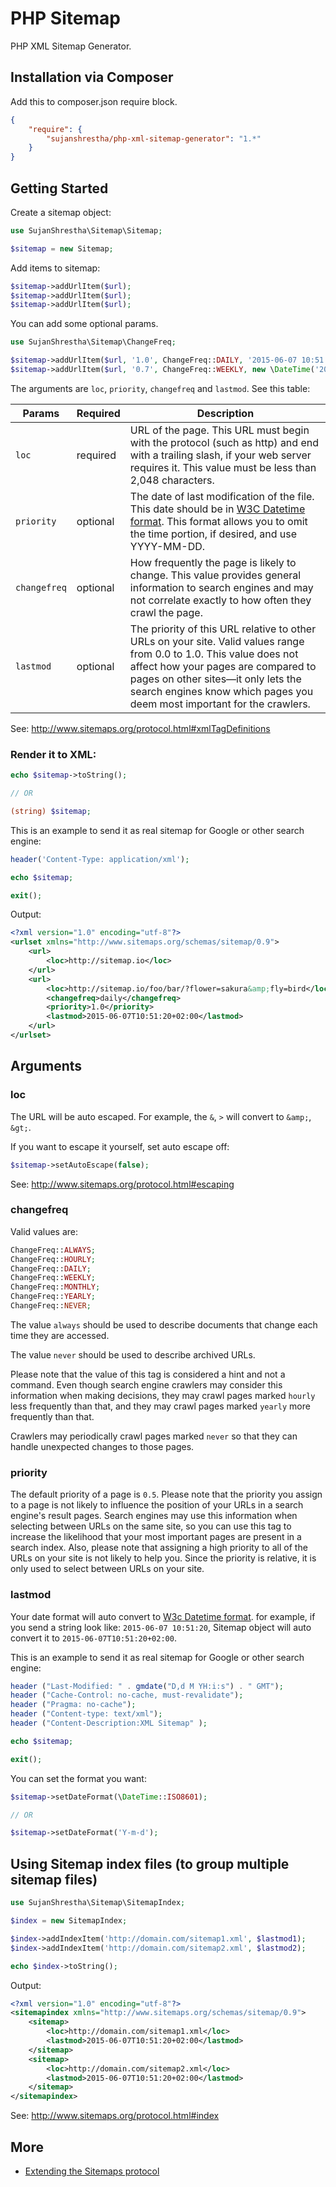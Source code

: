 # PHP Sitemap

PHP XML Sitemap Generator.

## Installation via Composer

Add this to composer.json require block.

``` json
{
    "require": {
        "sujanshrestha/php-xml-sitemap-generator": "1.*"
    }
}
```

## Getting Started

Create a sitemap object:

``` php
use SujanShrestha\Sitemap\Sitemap;

$sitemap = new Sitemap;
```

Add items to sitemap:

``` php
$sitemap->addUrlItem($url);
$sitemap->addUrlItem($url);
$sitemap->addUrlItem($url);
```

You can add some optional params.

``` php
use SujanShrestha\Sitemap\ChangeFreq;

$sitemap->addUrlItem($url, '1.0', ChangeFreq::DAILY, '2015-06-07 10:51:20');
$sitemap->addUrlItem($url, '0.7', ChangeFreq::WEEKLY, new \DateTime('2015-06-03 11:24:20'));
```

The arguments are `loc`, `priority`, `changefreq` and `lastmod`. See this table:

| Params | Required | Description |
| ------ | -------- | ----------- |
| `loc`   | required | URL of the page. This URL must begin with the protocol (such as http) and end with a trailing slash, if your web server requires it. This value must be less than 2,048 characters. |
| `priority` | optional | The date of last modification of the file. This date should be in [W3C Datetime format](http://www.w3.org/TR/NOTE-datetime). This format allows you to omit the time portion, if desired, and use YYYY-MM-DD. |
| `changefreq` | optional | How frequently the page is likely to change. This value provides general information to search engines and may not correlate exactly to how often they crawl the page. |
| `lastmod` | optional | The priority of this URL relative to other URLs on your site. Valid values range from 0.0 to 1.0. This value does not affect how your pages are compared to pages on other sites—it only lets the search engines know which pages you deem most important for the crawlers. |

See: http://www.sitemaps.org/protocol.html#xmlTagDefinitions

### Render it to XML:

``` php
echo $sitemap->toString();

// OR

(string) $sitemap;
```

This is an example to send it as real sitemap for Google or other search engine:

``` php
header('Content-Type: application/xml');

echo $sitemap;

exit();
```

Output:

``` xml
<?xml version="1.0" encoding="utf-8"?>
<urlset xmlns="http://www.sitemaps.org/schemas/sitemap/0.9">
	<url>
		<loc>http://sitemap.io</loc>
	</url>
	<url>
		<loc>http://sitemap.io/foo/bar/?flower=sakura&amp;fly=bird</loc>
		<changefreq>daily</changefreq>
		<priority>1.0</priority>
		<lastmod>2015-06-07T10:51:20+02:00</lastmod>
	</url>
</urlset>
```

## Arguments

### loc

The URL will be auto escaped. For example, the `&`, `>` will convert to `&amp;`, `&gt;`.

If you want to escape it yourself, set auto escape off:

``` php
$sitemap->setAutoEscape(false);
```

See: http://www.sitemaps.org/protocol.html#escaping

### changefreq

Valid values are:

``` php
ChangeFreq::ALWAYS;
ChangeFreq::HOURLY;
ChangeFreq::DAILY;
ChangeFreq::WEEKLY;
ChangeFreq::MONTHLY;
ChangeFreq::YEARLY;
ChangeFreq::NEVER;
```

The value `always` should be used to describe documents that change each time they are accessed.

The value `never` should be used to describe archived URLs.

Please note that the value of this tag is considered a hint and not a command. Even though search engine crawlers may consider this information when making decisions,
they may crawl pages marked `hourly` less frequently than that, and they may crawl pages marked `yearly` more frequently than that.

Crawlers may periodically crawl pages marked `never` so that they can handle unexpected changes to those pages.

### priority

The default priority of a page is `0.5`.
Please note that the priority you assign to a page is not likely to influence the position of your URLs in a search engine's result pages. Search engines may use this information when selecting between URLs on the same site, so you can use this tag to increase the likelihood that your most important pages are present in a search index.
Also, please note that assigning a high priority to all of the URLs on your site is not likely to help you. Since the priority is relative, it is only used to select between URLs on your site.

### lastmod

Your date format will auto convert to [W3c Datetime format](http://www.w3.org/TR/NOTE-datetime). for example, if you send
a string look like: `2015-06-07 10:51:20`, Sitemap object will auto convert it to `2015-06-07T10:51:20+02:00`.

This is an example to send it as real sitemap for Google or other search engine:

``` php
header ("Last-Modified: " . gmdate("D,d M YH:i:s") . " GMT");
header ("Cache-Control: no-cache, must-revalidate");
header ("Pragma: no-cache");
header ("Content-type: text/xml");
header ("Content-Description:XML Sitemap" );

echo $sitemap;

exit();

```

You can set the format you want:


``` php
$sitemap->setDateFormat(\DateTime::ISO8601);

// OR

$sitemap->setDateFormat('Y-m-d');
```

## Using Sitemap index files (to group multiple sitemap files)

``` php
use SujanShrestha\Sitemap\SitemapIndex;

$index = new SitemapIndex;

$index->addIndexItem('http://domain.com/sitemap1.xml', $lastmod1);
$index->addIndexItem('http://domain.com/sitemap2.xml', $lastmod2);

echo $index->toString();
```

Output:

``` xml
<?xml version="1.0" encoding="utf-8"?>
<sitemapindex xmlns="http://www.sitemaps.org/schemas/sitemap/0.9">
	<sitemap>
        <loc>http://domain.com/sitemap1.xml</loc>
        <lastmod>2015-06-07T10:51:20+02:00</lastmod>
    </sitemap>
	<sitemap>
		<loc>http://domain.com/sitemap2.xml</loc>
		<lastmod>2015-06-07T10:51:20+02:00</lastmod>
	</sitemap>
</sitemapindex>
```

See: http://www.sitemaps.org/protocol.html#index

## More

- [Extending the Sitemaps protocol](http://www.sitemaps.org/protocol.html#extending)
